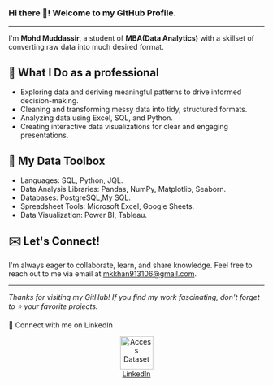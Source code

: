 
### Hi there 👋! Welcome to my GitHub Profile.
---
I'm **Mohd Muddassir**, a student of **MBA(Data Analytics)** with a skillset of converting raw data into much desired format.

## 🔭 What I Do as a professional 

- Exploring data and deriving meaningful patterns to drive informed decision-making.
- Cleaning and transforming messy data into tidy, structured formats.
- Analyzing data using Excel, SQL, and Python.
- Creating interactive data visualizations for clear and engaging presentations.

## 🌱 My Data Toolbox

- Languages: SQL, Python, JQL.
- Data Analysis Libraries: Pandas, NumPy, Matplotlib, Seaborn.
- Databases: PostgreSQL,My SQL.
- Spreadsheet Tools: Microsoft Excel, Google Sheets.
- Data Visualization: Power BI, Tableau.

## ✉️ Let's Connect! 
 I'm always eager to collaborate, learn, and share knowledge. Feel free to reach out to me via email at mkkhan913106@gmail.com.




---
_Thanks for visiting my GitHub! If you find my work fascinating, don't forget to ⭐️ your favorite projects._

🔗 Connect with me on LinkedIn 
 
  <p align="center">
    <a href="https://www.linkedin.com/in/mohd-muddassir99/">
        <img src="https://upload.wikimedia.org/wikipedia/commons/thumb/c/ca/LinkedIn_logo_initials.png/640px-LinkedIn_logo_initials.png" width="65px" alt="Access Dataset"><br>
        LinkedIn
    </a>

<!--
**mohd-muddassir99/mohd-muddassir99** is a ✨ _special_ ✨ repository because its `README.md` (this file) appears on your GitHub profile.

Here are some ideas to get you started:

- 🔭 I’m currently working on ...
- 🌱 I’m currently learning ...
- 👯 I’m looking to collaborate on ...
- 🤔 I’m looking for help with ...
- 💬 Ask me about ...
- 📫 How to reach me: ...
- 😄 Pronouns: ...
- ⚡ Fun fact: ...
-->
